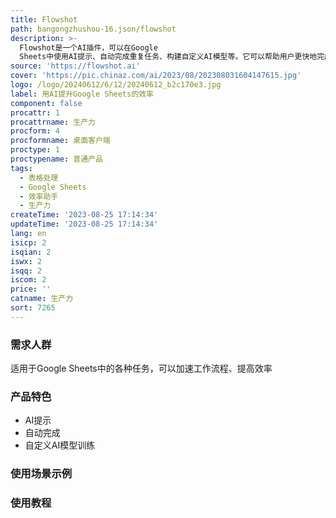 ```yaml
---
title: Flowshot
path: bangongzhushou-16.json/flowshot
description: >-
  Flowshot是一个AI插件，可以在Google
  Sheets中使用AI提示、自动完成重复任务、构建自定义AI模型等。它可以帮助用户更快地完成工作，生成公式和AI图像，并根据特定任务训练定制的AI模型。Flowshot的定价和定位等详细信息请参考官方网站。
source: 'https://flowshot.ai'
cover: 'https://pic.chinaz.com/ai/2023/08/202308031604147615.jpg'
logo: /logo/20240612/6/12/20240612_b2c170e3.jpg
label: 用AI提升Google Sheets的效率
component: false
procattr: 1
procattrname: 生产力
procform: 4
procformname: 桌面客户端
proctype: 1
proctypename: 普通产品
tags:
  - 表格处理
  - Google Sheets
  - 效率助手
  - 生产力
createTime: '2023-08-25 17:14:34'
updateTime: '2023-08-25 17:14:34'
lang: en
isicp: 2
isqian: 2
iswx: 2
isqq: 2
iscom: 2
price: ''
catname: 生产力
sort: 7265
---
```




### 需求人群
适用于Google Sheets中的各种任务，可以加速工作流程、提高效率

### 产品特色
- AI提示
- 自动完成
- 自定义AI模型训练

### 使用场景示例


### 使用教程


  

